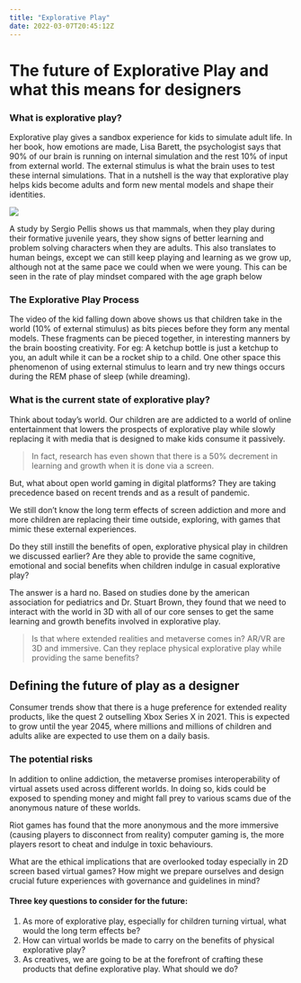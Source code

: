 ```yaml
---
title: "Explorative Play"
date: 2022-03-07T20:45:12Z
---
```


# The future of Explorative Play and what this means for designers
### What is explorative play?
Explorative play gives a sandbox experience for kids to simulate adult life. In her book, how emotions are made, Lisa Barett, the psychologist says that 90% of our brain is running on internal simulation and the rest 10% of input from external world. The external stimulus is what the brain uses to test these internal simulations. That in a nutshell is the way that explorative play helps kids become adults and form new mental models and shape their identities. 

![](https://benhursenabathi.github.io/valhalla.jpg)

A study by Sergio Pellis shows us that mammals, when they play during their formative juvenile years, they show signs of better learning and problem solving characters when they are adults. This also translates to human beings, except we can still keep playing and learning as we grow up, although not at the same pace we could when we were young. This can be seen in the rate of play mindset compared with the age graph below

### The Explorative Play Process
The video of the kid falling down above shows us that children take in the world (10% of external stimulus) as bits pieces before they form any mental models. These fragments can be pieced together, in interesting manners by the brain boosting creativity. For eg: A ketchup bottle is just a ketchup to you, an adult while it can be a rocket ship to a child.  One other space this phenomenon of using external stimulus to learn and try new things occurs during the REM phase of sleep (while dreaming). 

### What is the current state of explorative play?
Think about today’s world. Our children are are addicted to a world of online entertainment that lowers the prospects of explorative play while slowly replacing it with media that is designed to make kids consume it passively. 


> In fact, research has even shown that there is a 50% decrement in learning and growth when it is done via a screen.  

But, what about open world gaming in digital platforms? They are taking precedence based on recent trends and as a result of pandemic. 

We still don’t know the long term effects of screen addiction and more and more children are replacing their time outside, exploring, with games that mimic these external experiences. 

Do they still instill the benefits of open, explorative physical play in children we discussed earlier? Are they able to provide the same cognitive, emotional and social benefits when children indulge in casual explorative play?


The answer is a hard no. Based on studies done by the american association for pediatrics and Dr. Stuart Brown, they found that we need to interact with the world in 3D with all of our core senses to get the same learning and growth benefits involved in explorative play. 

> Is that where extended realities and metaverse comes in? AR/VR are 3D and immersive. Can they replace physical explorative play while providing the same benefits?  

## Defining the future of play as a designer
Consumer trends show that there is a huge preference for extended reality products, like the quest 2 outselling Xbox Series X in 2021. This is expected to grow until the year 2045, where millions and millions of children and adults alike are expected to use them on a daily basis.


### The potential risks
In addition to online addiction, the metaverse promises interoperability of virtual assets used across different worlds. In doing so, kids could be exposed to spending money and might fall prey to various scams due of the anonymous nature of these worlds. 

Riot games has found that the more anonymous and the more immersive (causing players to disconnect from reality) computer gaming is, the more players resort to cheat and indulge in toxic behaviours. 

What are the ethical implications that are overlooked today especially in 2D screen based virtual games? How might we prepare ourselves and design crucial future experiences with governance and guidelines in mind? 

#### Three key questions to consider for the future: 
1. As more of explorative play, especially for children turning virtual, what would the long term effects be?
2. How can virtual worlds be made to carry on the benefits of physical explorative play?
3. As creatives, we are going to be at the forefront of crafting these products that define explorative play. What should we do?
